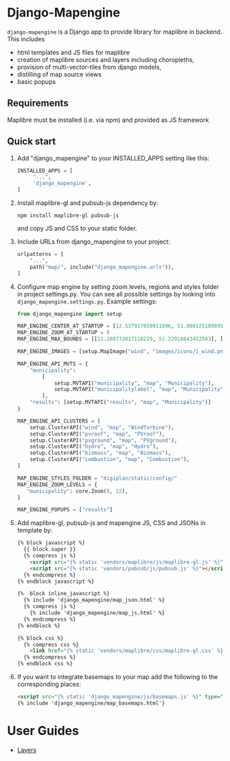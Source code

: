# Django-Mapengine

`django-mapengine` is a Django app to provide library for maplibre in backend.
This includes
- html templates and JS files for maplibre
- creation of maplibre sources and layers including choropleths,
- provision of multi-vector-tiles from django models,
- distilling of map source views
- basic popups

## Requirements

Maplibre must be installed (i.e. via npm) and provided as JS framework

## Quick start

1. Add "django_mapengine" to your INSTALLED_APPS setting like this:
   ```python
   INSTALLED_APPS = [
        "...",
        'django_mapengine',
   ]
   ```
2. Install maplibre-gl and pubsub-js dependency by:
   ```shell
   npm install maplibre-gl pubsub-js
   ```
   and copy JS and CSS to your static folder.

3. Include URLs from django_mapengine to your project:
   ```python
   urlpatterns = [
       "...",
       path("map/", include("django_mapengine.urls")),
   ]
   ```

4. Configure map engine by setting zoom levels, regions and styles folder in project settings.py.
   You can see all possible settings by looking into `django_mapengine.settings.py`.
   Example settings:

   ```python
   from django_mapengine import setup

   MAP_ENGINE_CENTER_AT_STARTUP = [12.537917858911896, 51.80812518969171]
   MAP_ENGINE_ZOOM_AT_STARTUP = 9
   MAP_ENGINE_MAX_BOUNDS = [[11.280733017118229, 51.22918643452503], [13.616574868700604, 52.35515806663738]]

   MAP_ENGINE_IMAGES = [setup.MapImage("wind", "images/icons/i_wind.png")]

   MAP_ENGINE_API_MVTS = {
       "municipality":
           [
               setup.MVTAPI("municipality", "map", "Municipality"),
               setup.MVTAPI("municipalitylabel", "map", "Municipality", "label_tiles"),
           ],
       "results": [setup.MVTAPI("results", "map", "Municipality")]
   }

   MAP_ENGINE_API_CLUSTERS = [
       setup.ClusterAPI("wind", "map", "WindTurbine"),
       setup.ClusterAPI("pvroof", "map", "PVroof"),
       setup.ClusterAPI("pvground", "map", "PVground"),
       setup.ClusterAPI("hydro", "map", "Hydro"),
       setup.ClusterAPI("biomass", "map", "Biomass"),
       setup.ClusterAPI("combustion", "map", "Combustion"),
   ]

   MAP_ENGINE_STYLES_FOLDER = "digiplan/static/config/"
   MAP_ENGINE_ZOOM_LEVELS = {
      "municipality": core.Zoom(8, 12),
   }

   MAP_ENGINE_POPUPS = ["results"]
   ```

5. Add maplibre-gl, pubsub-js and mapengine JS, CSS and JSONs in template by:
   ```html
   {% block javascript %}
     {{ block.super }}
     {% compress js %}
       <script src="{% static 'vendors/maplibre/js/maplibre-gl.js' %}"></script>
       <script src="{% static 'vendors/pubsub/js/pubsub.js' %}"></script>
     {% endcompress %}
   {% endblock javascript %}

   {%  block inline_javascript %}
     {% include 'django_mapengine/map_json.html' %}
     {% compress js %}
       {% include 'django_mapengine/map_js.html' %}
     {% endcompress %}
   {% endblock %}

   {% block css %}
     {% compress css %}
       <link href="{% static 'vendors/maplibre/css/maplibre-gl.css' %}" rel='stylesheet'/>
     {% endcompress %}
   {% endblock css %}
   ```

6. If you want to integrate basemaps to your map add the following to the corresponding places:
   ```html
   <script src="{% static 'django_mapengine/js/basemaps.js' %}" type="text/javascript"></script>
   {% include 'django_mapengine/map_basemaps.html'}
   ```

# User Guides

- [Layers](docs/LAYERS.md)
